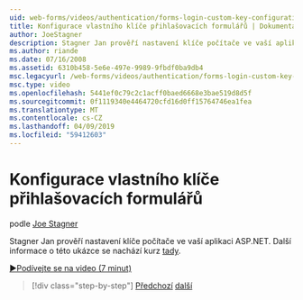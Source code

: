 ```yaml
---
uid: web-forms/videos/authentication/forms-login-custom-key-configuration
title: Konfigurace vlastního klíče přihlašovacích formulářů | Dokumentace Microsoftu
author: JoeStagner
description: Stagner Jan prověří nastavení klíče počítače ve vaší aplikaci ASP.NET. Další informace o této ukázce kurz se nachází zde.
ms.author: riande
ms.date: 07/16/2008
ms.assetid: 6310b458-5e6e-497e-9989-9fbdf0ba9db4
msc.legacyurl: /web-forms/videos/authentication/forms-login-custom-key-configuration
msc.type: video
ms.openlocfilehash: 5441ef0c79c2c1acff0baed6668e3bae519d8d5f
ms.sourcegitcommit: 0f1119340e4464720cfd16d0ff15764746ea1fea
ms.translationtype: MT
ms.contentlocale: cs-CZ
ms.lasthandoff: 04/09/2019
ms.locfileid: "59412603"
---
```

# <a name="forms-login-custom-key-configuration"></a>Konfigurace vlastního klíče přihlašovacích formulářů

podle [Joe Stagner](https://github.com/JoeStagner)

Stagner Jan prověří nastavení klíče počítače ve vaší aplikaci ASP.NET. Další informace o této ukázce se nachází kurz [tady](../../overview/older-versions-security/introduction/forms-authentication-configuration-and-advanced-topics-vb.md).

[&#9654;Podívejte se na video (7 minut)](https://channel9.msdn.com/Blogs/ASP-NET-Site-Videos/forms-login-custom-key-configuration)

> [!div class="step-by-step"]
> [Předchozí](asp-forms-login-relocation.md)
> [další](add-custom-data-to-the-authentication-method.md)
